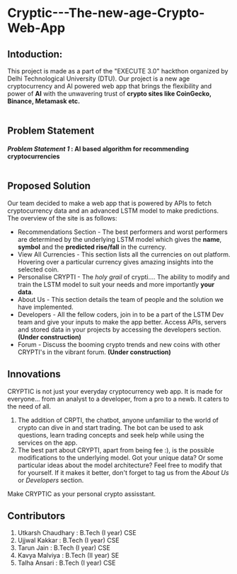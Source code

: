 # **Cryptic---The-new-age-Crypto-Web-App**

## **Intoduction:**
This project is made as a part of the "EXECUTE 3.0" hackthon organized by Delhi Technological University (DTU). Our project is a new age cryptocurrency and AI powered web app that brings the flexibility and power of **AI** with the unwavering trust of **crypto sites like CoinGecko, Binance, Metamask etc.**<br><br>

## **Problem Statement**
#### *Problem Statement 1* : AI based algorithm for recommending cryptocurrencies<br><br>

## **Proposed Solution**
Our team decided to make a web app that is powered by APIs to fetch cryptocurrency data and an advanced LSTM model to make predictions. The overview of the site is as follows:
- Recommendations Section - The best performers and worst performers are determined by the underlying LSTM model which gives the **name**, **symbol** and the **predicted rise/fall** in the currency.
- View All Currencies - This section lists all the currencies on out platform. Hovering over a particular currency gives amazing insights into the selected coin.
- Personalise CRYPTI - The *holy grail* of crypti.... The ability to modify and train the LSTM model to suit your needs and more importantly **your data**.
- About Us - This section details the team of people and the solution we have implemented.
- Developers - All the fellow coders, join in to be a part of the LSTM Dev team and give your inputs to make the app better. Access APIs, servers and stored data in your projects by accessing the developers section. **(Under construction)**
- Forum - Discuss the booming crypto trends and new coins with other CRYPTI's in the vibrant forum. **(Under construction)**

## **Innovations**
CRYPTIC is not just your everyday cryptocurrency web app. It is made for everyone... from an analyst to a developer, from a pro to a newb. It caters to the need of all.<br>
1. The addition of CRPTI, the chatbot, anyone unfamiliar to the world of crypto can dive in and start trading. The bot can be used to ask questions, learn trading concepts and seek help while using the services on the app.
2. The best part about CRYPTI, apart from being fee :), is the possible modifications to the underlying model. Got your unique data? Or some particular ideas about the model architecture? Feel free to modify that for yourself. If it makes it better, don't forget to tag us from the *About Us* or *Developers* section.

Make CRYPTIC as your personal crypto assisstant.

## **Contributors**
1. Utkarsh Chaudhary : B.Tech (I year) CSE
2. Ujjwal Kakkar : B.Tech (I year) CSE
3. Tarun Jain : B.Tech (I year) CSE
4. Kavya Malviya : B.Tech (II year) SE
5. Talha Ansari : B.Tech (I year) CSE
